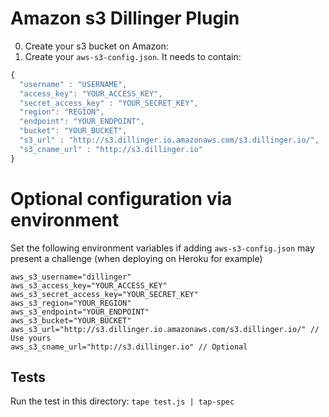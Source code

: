 Amazon s3 Dillinger Plugin
==

0. Create your s3 bucket on Amazon:  
1. Create your `aws-s3-config.json`.  It needs to contain:

```js
{
  "username" : "USERNAME", 
  "access_key": "YOUR_ACCESS_KEY",  
  "secret_access_key" : "YOUR_SECRET_KEY",
  "region": "REGION",
  "endpoint": "YOUR_ENDPOINT",
  "bucket": "YOUR_BUCKET",
  "s3_url" : "http://s3.dillinger.io.amazonaws.com/s3.dillinger.io/", 
  "s3_cname_url" : "http://s3.dillinger.io"
}
```

Optional configuration via environment
==

Set the following environment variables if adding `aws-s3-config.json` may present a challenge (when deploying on Heroku for example)

    aws_s3_username="dillinger"
    aws_s3_access_key="YOUR_ACCESS_KEY"  
    aws_s3_secret_access_key="YOUR_SECRET_KEY"
    aws_s3_region="YOUR_REGION"
    aws_s3_endpoint="YOUR_ENDPOINT"
    aws_s3_bucket="YOUR_BUCKET"
    aws_s3_url="http://s3.dillinger.io.amazonaws.com/s3.dillinger.io/" // Use yours
    aws_s3_cname_url="http://s3.dillinger.io" // Optional

## Tests

Run the test in this directory: `tape test.js | tap-spec`
